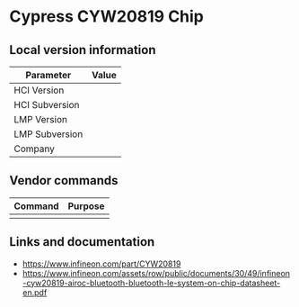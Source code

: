 # Cypress CYW20819 Chip

## Local version information

| Parameter      | Value |
| -------------- | ----- |
| HCI Version    |       |
| HCI Subversion |       |
| LMP Version    |       |
| LMP Subversion |       |
| Company        |       |

## Vendor commands

| Command | Purpose |
| ------- | ------- |
|         |         |

## Links and documentation

- <https://www.infineon.com/part/CYW20819>
- <https://www.infineon.com/assets/row/public/documents/30/49/infineon-cyw20819-airoc-bluetooth-bluetooth-le-system-on-chip-datasheet-en.pdf>
